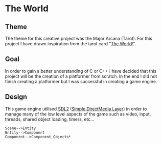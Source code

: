# The World

## Theme

The theme for this creative project was the Major Arcana (Tarot). For this project I have drawn inspiration from the tarot card \"[The World](https://en.wikipedia.org/wiki/The_World_(tarot_card))\".

## Goal

In order to gain a better understanding of C or C++ I have decided that this project will be the creation of a platformer from scratch. In the end I did not finish creating a platformer but I was successful in creating a game engine.

## Design

This game engine utilised [SDL2](https://www.libsdl.org/) ([Simple DirectMedia Layer](https://en.wikipedia.org/wiki/Simple_DirectMedia_Layer)) in order to manage many of the low level aspects of the game such as video, input, threads, shared object loading, timers, etc...

```mermaid
Scene-->Entity
Entity-->Component
Component-->Component_Objects*
```